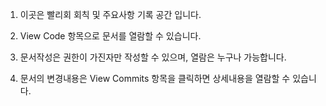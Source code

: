 1. 이곳은 빨리회 회칙 및 주요사항 기록 공간 입니다.

2. View Code 항목으로 문서를 열람할 수 있습니다.

3. 문서작성은 권한이 가진자만 작성할 수 있으며, 열람은 누구나 가능합니다.

4. 문서의 변경내용은 View Commits 항목을 클릭하면 상세내용을 열람할 수 있습니다.
